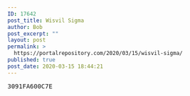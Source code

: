 ```yaml
---
ID: 17642
post_title: Wisvil Sigma
author: Bob
post_excerpt: ""
layout: post
permalink: >
  https://portalrepository.com/2020/03/15/wisvil-sigma/
published: true
post_date: 2020-03-15 18:44:21
---
```

<pre>3091FA600C7E</pre>